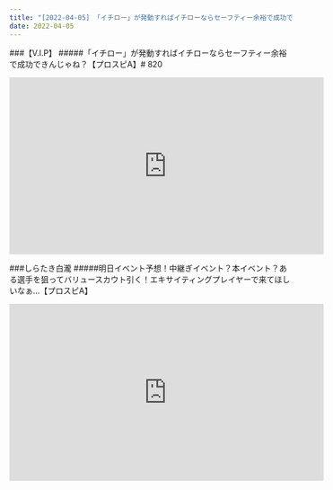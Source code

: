 ```yaml
---
title: "[2022-04-05] 「イチロー」が発動すればイチローならセーフティー余裕で成功できんじゃね？【プロスピA】# 820 他"
date: 2022-04-05
---
```

###【V.I.P】
#####「イチロー」が発動すればイチローならセーフティー余裕で成功できんじゃね？【プロスピA】# 820
<iframe width="560" height="315" src="https://www.youtube.com/embed/teOhkB0Zifc" frameborder="0" allow="accelerometer; autoplay; clipboard-write; encrypted-media; gyroscope; picture-in-picture" allowfullscreen></iframe>

###しらたき白瀧
#####明日イベント予想！中継ぎイベント？本イベント？ある選手を狙ってバリュースカウト引く！エキサイティングプレイヤーで来てほしいなぁ…【プロスピA】
<iframe width="560" height="315" src="https://www.youtube.com/embed/KCQjkSSvJfQ" frameborder="0" allow="accelerometer; autoplay; clipboard-write; encrypted-media; gyroscope; picture-in-picture" allowfullscreen></iframe>

